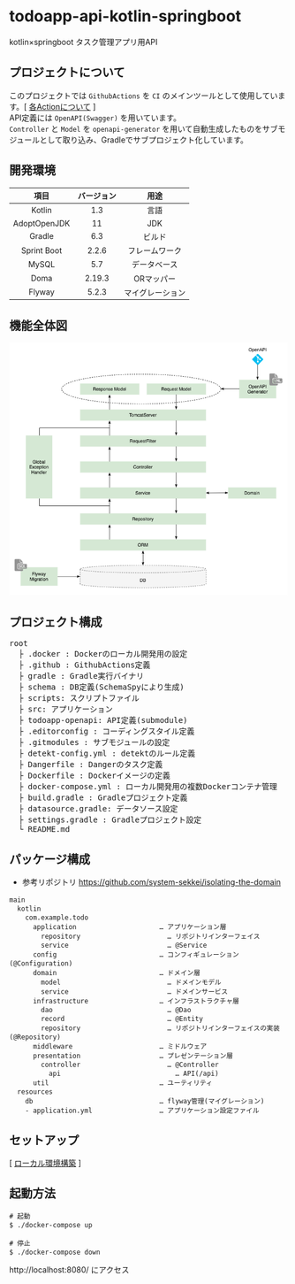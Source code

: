 # todoapp-api-kotlin-springboot
kotlin×springboot タスク管理アプリ用API

## プロジェクトについて
このプロジェクトでは `GithubActions` を `CI` のメインツールとして使用しています。[ [各Actionについて](https://github.com/taroshun32/todoapp-api-kotlin-springboot/wiki/GithubActions) ]  
API定義には `OpenAPI(Swagger)` を用いています。  
`Controller` と `Model` を `openapi-generator` を用いて自動生成したものをサブモジュールとして取り込み、Gradleでサブプロジェクト化しています。

## 開発環境
| 項目 | バージョン | 用途 |
|:-----------:|:-----------:|:-----------:|
| Kotlin | 1.3 | 言語 |
| AdoptOpenJDK | 11 | JDK |
| Gradle | 6.3 | ビルド |
| Sprint Boot | 2.2.6 | フレームワーク |
| MySQL | 5.7 | データベース |
| Doma | 2.19.3 | ORマッパー |
| Flyway | 5.2.3 | マイグレーション |

## 機能全体図
![](./document/Feature.png)

## プロジェクト構成
<pre>
root
  ├ .docker : Dockerのローカル開発用の設定
  ├ .github : GithubActions定義
  ├ gradle : Gradle実行バイナリ
  ├ schema : DB定義(SchemaSpyにより生成)
  ├ scripts: スクリプトファイル
  ├ src: アプリケーション
  ├ todoapp-openapi: API定義(submodule)
  ├ .editorconfig : コーディングスタイル定義
  ├ .gitmodules : サブモジュールの設定
  ├ detekt-config.yml : detektのルール定義
  ├ Dangerfile : Dangerのタスク定義
  ├ Dockerfile : Dockerイメージの定義
  ├ docker-compose.yml : ローカル開発用の複数Dockerコンテナ管理
  ├ build.gradle : Gradleプロジェクト定義
  ├ datasource.gradle: データソース設定
  ├ settings.gradle : Gradleプロジェクト設定
  └ README.md
</pre>

## パッケージ構成
- 参考リポジトリ https://github.com/system-sekkei/isolating-the-domain
```
main
  kotlin
    com.example.todo
      application                     … アプリケーション層
        repository                      … リポジトリインターフェイス
        service                         … @Service
      config                          … コンフィギュレーション(@Configuration)
      domain                          … ドメイン層
        model                           … ドメインモデル
        service                         … ドメインサービス
      infrastructure                  … インフラストラクチャ層
        dao                             … @Dao
        record                          … @Entity
        repository                      … リポジトリインターフェイスの実装(@Repository)
      middleware                      … ミドルウェア
      presentation                    … プレゼンテーション層
        controller                      … @Controller
          api                             … API(/api)
      util                            … ユーティリティ
  resources
    db                                … flyway管理(マイグレーション)
    - application.yml                 … アプリケーション設定ファイル
```

## セットアップ

[ [ローカル環境構築](https://github.com/taroshun32/todoapp-api-kotlin-springboot/wiki/ローカル環境構築) ]

## 起動方法

```shell
# 起動
$ ./docker-compose up

# 停止
$ ./docker-compose down
```

http://localhost:8080/ にアクセス
